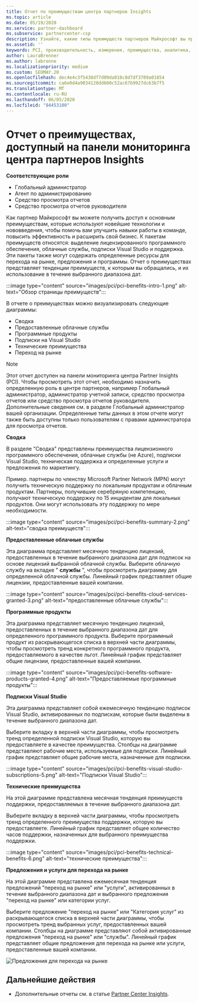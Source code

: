 ```yaml
---
title: Отчет по преимуществам центра партнеров Insights
ms.topic: article
ms.date: 05/19/2020
ms.service: partner-dashboard
ms.subservice: partnercenter-csp
description: Узнайте, какие типы преимуществ партнеров Майкрософт вы предоставили для развития вашего бизнеса, повышения эффективности и улучшения навыков вашей команды.
ms.assetid: ''
keywords: PCI, производительность, измерения, преимущества, аналитика, отчет
author: LauraBrenner
ms.author: labrenne
ms.localizationpriority: medium
ms.custom: SEOMAY.20
ms.openlocfilehash: dec4e4c3f5438df7d09da018c8d7df3709a01854
ms.sourcegitcommit: ca6e0d4a9034120dd600c52ac67b9927dc63b7f5
ms.translationtype: MT
ms.contentlocale: ru-RU
ms.lasthandoff: 06/05/2020
ms.locfileid: "84453100"
---
```

# <a name="benefits-report-available-from-the-partner-center-insights-dashboard"></a>Отчет о преимуществах, доступный на панели мониторинга центра партнеров Insights

**Соответствующие роли**

- Глобальный администратор
- Агент по администрированию
- Средство просмотра отчетов
- Средство просмотра отчетов руководителя

Как партнер Майкрософт вы можете получить доступ к основным преимуществам, которые используют новейшие технологии и нововведения, чтобы помочь вам улучшить навыки работы в команде, повысить эффективность и расширить свой бизнес. К пакетам преимуществ относятся: выделение лицензированного программного обеспечения, облачные службы, подписки Visual Studio и поддержка. Эти пакеты также могут содержать определенные ресурсы для перехода на рынке, предложения и программы. Отчет о преимуществах представляет тенденции преимуществ, к которым вы обращались, и их использование в течение выбранного диапазона дат.

:::image type="content" source="images/pci/pci-benefits-intro-1.png" alt-text="Обзор страницы преимуществ":::

В отчете о преимуществах можно визуализировать следующие диаграммы:

- Сводка
- Предоставленные облачные службы
- Программные продукты
- Подписки на Visual Studio
- Технические преимущества
- Переход на рынке

 > [!NOTE]
 > Этот отчет доступен на панели мониторинга центра Partner Insights (PCI). Чтобы просмотреть этот отчет, необходимо назначить определенную роль в центре партнеров, например Глобальный администратор, администратор учетной записи, средство просмотра отчетов или средство просмотра отчетов руководителя. Дополнительные сведения см. в разделе Глобальный администратор вашей организации. Определенные типы данных в этом отчете могут также быть доступны только пользователям с правами администратора для просмотра отчетов.

**Сводка**

В разделе "Сводка" представлены преимущества лицензионного программного обеспечения, облачные службы (не Azure), подписки Visual Studio, техническая поддержка и определенные услуги и предложения по маркетингу.

Пример. партнеры по членству Microsoft Partner Network (MPN) могут получить техническую поддержку по локальным продуктам и облачным продуктам. Партнеры, получившие серебряную компетенцию, получают техническую поддержку по 15 инцидентам для локальных продуктов. Они могут использовать эту поддержку по мере необходимости. 

:::image type="content" source="images/pci/pci-benefits-summary-2.png" alt-text="сводка преимуществ":::

**Предоставленные облачные службы**

Эта диаграмма представляет месячную тенденцию лицензий, предоставленных в течение выбранного диапазона дат для подписок на основе лицензий выбранной облачной службы.
Выберите облачную службу на вкладке " **службы** ", чтобы просмотреть диаграмму для определенной облачной службы. Линейный график представляет общие лицензии, предоставленные вашей компании.

:::image type="content" source="images/pci/pci-benefits-cloud-services-granted-3.png" alt-text="предоставленные облачные службы":::

**Программные продукты**

Эта диаграмма представляет месячную тенденцию лицензий, предоставленных в течение выбранного диапазона дат для определенного программного продукта. Выберите программный продукт из раскрывающегося списка в верхней части диаграммы, чтобы просмотреть тренд конкретного программного продукта, предоставляемого в качестве льгот. Линейный график представляет общие лицензии, предоставленные вашей компании.

:::image type="content" source="images/pci/pci-benefits-software-products-granted-4.png" alt-text="Предоставляемые программные продукты":::

**Подписки Visual Studio**

Эта диаграмма представляет собой ежемесячную тенденцию подписок Visual Studio, активированных по подпискам, которые были выделены в течение выбранного диапазона дат.

Выберите вкладку в верхней части диаграммы, чтобы просмотреть тренд определенной подписки Visual Studio, которую вы предоставляете в качестве преимущества. Столбцы на диаграмме представляют рабочие места, используемые для подписки. Линейный график представляет общие рабочие места, назначенные для подписки.

:::image type="content" source="images/pci/pci-benefits-visual-studio-subscriptions-5.png" alt-text="Подписки Visual Studio":::

**Технические преимущества**

На этой диаграмме представлена месячная тенденция преимуществ поддержки, предоставляемых в течение выбранного диапазона дат.

Выберите вкладку в верхней части диаграммы, чтобы просмотреть тренд определенного преимущества поддержки, которую вы предоставляете. Линейный график представляет общее количество часов поддержки, назначенных для выбранного преимущества поддержки.

:::image type="content" source="images/pci/pci-benefits-technical-benefits-6.png" alt-text="технические преимущества":::

**Предложения и услуги для перехода на рынке**

На этой диаграмме представлена ежемесячная тенденция предложений "переход на рынке" или "услуги", активированных в течение выбранного диапазона дат и выбранного предложения "переход на рынке" или категории услуг.

Выберите предложение "переход на рынке" или "Категория услуг" из раскрывающегося списка в верхней части диаграммы, чтобы просмотреть тренд выбранных услуг, предоставленных вашей компании. Столбцы на диаграмме представляют собой активированные предложения "переход на рынке" или "службы". Линейный график представляет общие предложения для перехода на рынке или услуги, предоставленные вашей компании.

![Предложения для перехода на рынке](images/pci/pci-benefits-go-to-market-7.png)

## <a name="next-steps"></a>Дальнейшие действия

- Дополнительные отчеты см. в статье [Partner Center Insights](partner-center-insights.md).
